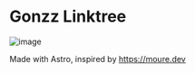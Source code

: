 # Gonzz Linktree

![image](https://github.com/user-attachments/assets/1f8f8731-0dc6-42c8-93cb-a1e698b77934)

Made with Astro, inspired by https://moure.dev
